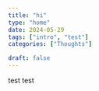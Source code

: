 ```yaml
---
title: "hi"
type: "home"
date: 2024-05-29
tags: ["intro", "test"]
categories: ["Thoughts"]

draft: false
---
```

test test
